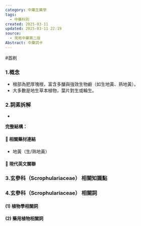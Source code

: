 ```yaml
---
category: 中藥生藥學
tags:
  - 中藥科別
created: 2025-03-11
updated: 2025-03-11 22:19
source:
  - 常用中藥第二版
Abstract: 中藥詞卡
---
```

#首刷
### 1.概念
- 根部為肥厚塊根，富含多醣與強效生物鹼（如生地黃、熟地黃）。
- 大多數是地生草本植物，葉片對生或輪生。

### 2.詞素拆解
- 

**完整結構：**


#### 📌 相關藥材連結

- 地黃（生/熟地黃）



#### 🌿 現代英文關聯




### 3.玄參科（Scrophulariaceae） 相關知識點



### 4.玄參科（Scrophulariaceae） 相關詞
#### (1) 植物學相關詞




#### (2) 藥用植物相關詞


